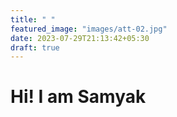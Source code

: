 ```yaml
---
title: " "
featured_image: "images/att-02.jpg"
date: 2023-07-29T21:13:42+05:30
draft: true
---
```


# Hi! I am Samyak
